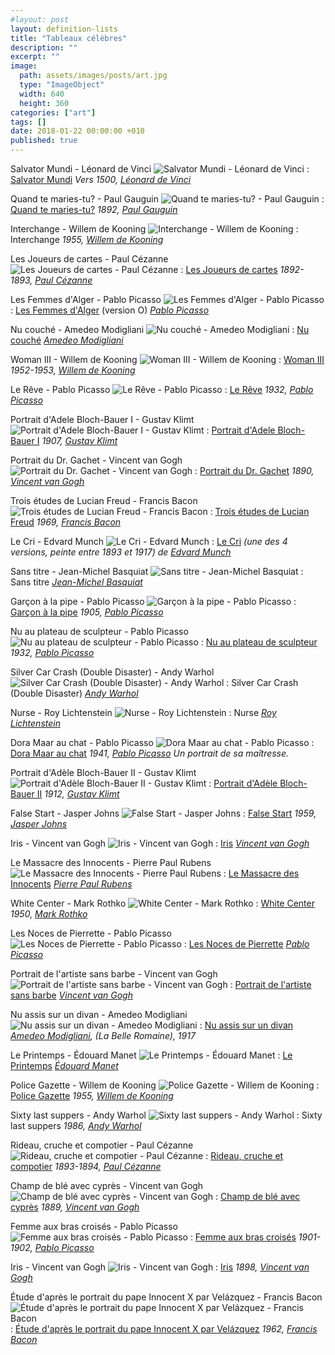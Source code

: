 ```yaml
---
#layout: post
layout: definition-lists
title: "Tableaux célèbres"
description: ""
excerpt: ""
image:
  path: assets/images/posts/art.jpg
  type: "ImageObject"
  width: 640
  height: 360
categories: ["art"]
tags: []
date: 2018-01-22 00:00:00 +010
published: true
---
```


Salvator Mundi - Léonard de Vinci ![Salvator Mundi - Léonard de Vinci](https://upload.wikimedia.org/wikipedia/commons/5/5c/Leonardo_da_Vinci%2C_Salvator_Mundi%2C_c.1500%2C_oil_on_walnut%2C_45.4_%C3%97_65.6_cm.jpg)
: [Salvator Mundi](https://fr.wikipedia.org/wiki/Salvator_Mundi_(L%C3%A9onard_de_Vinci))
*Vers 1500, [Léonard de Vinci](https://fr.wikipedia.org/wiki/L%C3%A9onard_de_Vinci)*

Quand te maries-tu? - Paul Gauguin ![Quand te maries-tu? - Paul Gauguin](https://upload.wikimedia.org/wikipedia/commons/b/bd/Paul_Gauguin%2C_Nafea_Faa_Ipoipo%3F_%28When_Will_You_Marry%3F%29_1892%2C_oil_on_canvas%2C_101_x_77_cm.jpg)
: [Quand te maries-tu?](https://fr.wikipedia.org/wiki/Quand_te_maries-tu_%3F)
*1892, [Paul Gauguin](https://fr.wikipedia.org/wiki/Paul_Gauguin)*

Interchange - Willem de Kooning ![Interchange - Willem de Kooning]()
: Interchange
*1955, [Willem de Kooning](https://fr.wikipedia.org/wiki/Willem_de_Kooning)*

Les Joueurs de cartes - Paul Cézanne ![Les Joueurs de cartes - Paul Cézanne]()
: [Les Joueurs de cartes](https://fr.wikipedia.org/wiki/Les_Joueurs_de_cartes_(C%C3%A9zanne))
*1892-1893, [Paul Cézanne](https://fr.wikipedia.org/wiki/Paul_C%C3%A9zanne)*

Les Femmes d'Alger - Pablo Picasso ![Les Femmes d'Alger - Pablo Picasso]()
: [Les Femmes d'Alger](https://fr.wikipedia.org/wiki/Les_Femmes_d%27Alger) (version O)
*[Pablo Picasso](https://fr.wikipedia.org/wiki/Pablo_Picasso)*

Nu couché - Amedeo Modigliani ![Nu couché - Amedeo Modigliani]()
: [Nu couché](https://commons.wikimedia.org/wiki/File:Modigliani_-_Nu_couch%C3%A9.jpg)
*[Amedeo Modigliani](https://fr.wikipedia.org/wiki/Amedeo_Modigliani)*

Woman III - Willem de Kooning ![Woman III - Willem de Kooning]()
: [Woman III](https://fr.wikipedia.org/wiki/Woman_III)
*1952-1953, [Willem de Kooning](https://fr.wikipedia.org/wiki/Willem_de_Kooning)*

Le Rêve - Pablo Picasso ![Le Rêve - Pablo Picasso]()
: [Le Rêve](https://fr.wikipedia.org/wiki/Le_R%C3%AAve_(Picasso))
*1932, [Pablo Picasso](https://fr.wikipedia.org/wiki/Pablo_Picasso)*

Portrait d'Adele Bloch-Bauer I - Gustav Klimt ![Portrait d'Adele Bloch-Bauer I - Gustav Klimt]()
: [Portrait d'Adele Bloch-Bauer I](https://fr.wikipedia.org/wiki/Portrait_d%27Adele_Bloch-Bauer_I)
*1907, [Gustav Klimt](https://fr.wikipedia.org/wiki/Gustav_Klimt)*

Portrait du Dr. Gachet - Vincent van Gogh ![Portrait du Dr. Gachet - Vincent van Gogh]()
: [Portrait du Dr. Gachet](https://fr.wikipedia.org/wiki/Portrait_du_Dr._Gachet)
*1890, [Vincent van Gogh](https://fr.wikipedia.org/wiki/Vincent_van_Gogh)*

Trois études de Lucian Freud - Francis Bacon ![Trois études de Lucian Freud - Francis Bacon]()
: [Trois études de Lucian Freud](https://fr.wikipedia.org/wiki/Trois_%C3%A9tudes_de_Lucian_Freud)
*1969, [Francis Bacon](https://fr.wikipedia.org/wiki/Francis_Bacon_(peintre))*

Le Cri - Edvard Munch ![Le Cri - Edvard Munch]()
: [Le Cri](https://fr.wikipedia.org/wiki/Le_Cri)
*(une des 4 versions, peinte entre 1893 et 1917) de [Edvard Munch](https://fr.wikipedia.org/wiki/Edvard_Munch)*

Sans titre - Jean-Michel Basquiat ![Sans titre - Jean-Michel Basquiat]()
: Sans titre
*[Jean-Michel Basquiat](https://fr.wikipedia.org/wiki/Jean-Michel_Basquiat)*

Garçon à la pipe - Pablo Picasso ![Garçon à la pipe - Pablo Picasso]()
: [Garçon à la pipe](https://fr.wikipedia.org/wiki/Gar%C3%A7on_%C3%A0_la_pipe)
*1905, [Pablo Picasso](https://fr.wikipedia.org/wiki/Pablo_Picasso)*

Nu au plateau de sculpteur - Pablo Picasso ![Nu au plateau de sculpteur - Pablo Picasso]()
: [Nu au plateau de sculpteur](https://fr.wikipedia.org/wiki/Nu_au_plateau_de_sculpteur)
*1932, [Pablo Picasso](https://fr.wikipedia.org/wiki/Pablo_Picasso)*

Silver Car Crash (Double Disaster) - Andy Warhol ![Silver Car Crash (Double Disaster) - Andy Warhol]()
: Silver Car Crash (Double Disaster)
*[Andy Warhol](https://fr.wikipedia.org/wiki/Andy_Warhol)*

Nurse - Roy Lichtenstein ![Nurse - Roy Lichtenstein]()
: Nurse
*[Roy Lichtenstein](https://fr.wikipedia.org/wiki/Roy_Lichtenstein)*

Dora Maar au chat - Pablo Picasso ![Dora Maar au chat - Pablo Picasso]()
: [Dora Maar au chat](https://fr.wikipedia.org/wiki/Dora_Maar_au_chat)
*1941, [Pablo Picasso](https://fr.wikipedia.org/wiki/Pablo_Picasso) Un portrait de sa maîtresse.*

Portrait d'Adèle Bloch-Bauer II - Gustav Klimt ![Portrait d'Adèle Bloch-Bauer II - Gustav Klimt]()
: [Portrait d'Adèle Bloch-Bauer II](https://fr.wikipedia.org/wiki/Portrait_d%27Ad%C3%A8le_Bloch-Bauer_II)
*1912, [Gustav Klimt](https://fr.wikipedia.org/wiki/Gustav_Klimt)*

False Start - Jasper Johns ![False Start - Jasper Johns]()
: [False Start](/w/index.php?title=False_Start&amp;action=edit&amp;redlink=1)
*1959, [Jasper Johns](https://fr.wikipedia.org/wiki/Jasper_Johns)*

Iris - Vincent van Gogh ![Iris - Vincent van Gogh]()
: [Iris](https://fr.wikipedia.org/wiki/Iris_(Van_Gogh))
*[Vincent van Gogh](https://fr.wikipedia.org/wiki/Vincent_van_Gogh)*

Le Massacre des Innocents - Pierre Paul Rubens ![Le Massacre des Innocents - Pierre Paul Rubens]()
: [Le Massacre des Innocents](https://fr.wikipedia.org/wiki/Le_Massacre_des_Innocents_(Rubens))
*[Pierre Paul Rubens](https://fr.wikipedia.org/wiki/Pierre_Paul_Rubens)*

White Center - Mark Rothko ![White Center - Mark Rothko]()
: [White Center](/w/index.php?title=White_Center&amp;action=edit&amp;redlink=1)
*1950, [Mark Rothko](https://fr.wikipedia.org/wiki/Mark_Rothko)*

Les Noces de Pierrette - Pablo Picasso ![Les Noces de Pierrette - Pablo Picasso]()
: [Les Noces de Pierrette](https://fr.wikipedia.org/wiki/Les_Noces_de_Pierrette)
*[Pablo Picasso](https://fr.wikipedia.org/wiki/Pablo_Picasso)*

Portrait de l'artiste sans barbe - Vincent van Gogh ![Portrait de l'artiste sans barbe - Vincent van Gogh]()
: [Portrait de l'artiste sans barbe](https://fr.wikipedia.org/wiki/Portrait_de_l%27artiste_sans_barbe)
*[Vincent van Gogh](https://fr.wikipedia.org/wiki/Vincent_van_Gogh)*

Nu assis sur un divan - Amedeo Modigliani ![Nu assis sur un divan - Amedeo Modigliani]()
: [Nu assis sur un divan](/w/index.php?title=Nu_assis_sur_un_divan&amp;action=edit&amp;redlink=1)
*[Amedeo Modigliani](https://fr.wikipedia.org/wiki/Amedeo_Modigliani), (La Belle Romaine), 1917*

Le Printemps - Édouard Manet ![Le Printemps - Édouard Manet]()
: [Le Printemps](/w/index.php?title=Le_Printemps_(peinture)&amp;action=edit&amp;redlink=1)
*[Édouard Manet](https://fr.wikipedia.org/wiki/%C3%89douard_Manet)*

Police Gazette - Willem de Kooning ![Police Gazette - Willem de Kooning]()
: [Police Gazette](https://fr.wikipedia.org/wiki/Police_Gazette)
*1955, [Willem de Kooning](https://fr.wikipedia.org/wiki/Willem_de_Kooning)*

Sixty last suppers - Andy Warhol ![Sixty last suppers - Andy Warhol]()
: Sixty last suppers
*1986, [Andy Warhol](https://fr.wikipedia.org/wiki/Andy_Warhol)*

Rideau, cruche et compotier - Paul Cézanne ![Rideau, cruche et compotier - Paul Cézanne]()
: [Rideau, cruche et compotier](/w/index.php?title=Rideau,_cruche_et_compotier&amp;action=edit&amp;redlink=1)
*1893-1894, [Paul Cézanne](https://fr.wikipedia.org/wiki/Paul_C%C3%A9zanne)*

Champ de blé avec cyprès - Vincent van Gogh ![Champ de blé avec cyprès - Vincent van Gogh]()
: [Champ de blé avec cyprès](https://fr.wikipedia.org/wiki/Champ_de_bl%C3%A9_avec_cypr%C3%A8s)
*1889, [Vincent van Gogh](https://fr.wikipedia.org/wiki/Vincent_van_Gogh)*

Femme aux bras croisés - Pablo Picasso ![Femme aux bras croisés - Pablo Picasso]()
: [Femme aux bras croisés](/w/index.php?title=Femme_aux_bras_crois%C3%A9s&amp;action=edit&amp;redlink=1)
*1901-1902, [Pablo Picasso](https://fr.wikipedia.org/wiki/Pablo_Picasso)*

Iris - Vincent van Gogh ![Iris - Vincent van Gogh]()
: [Iris](https://fr.wikipedia.org/wiki/Iris_(Van_Gogh))
*1898, [Vincent van Gogh](https://fr.wikipedia.org/wiki/Vincent_van_Gogh)*

Étude d'après le portrait du pape Innocent X par Velázquez - Francis Bacon ![Étude d'après le portrait du pape Innocent X par Velázquez - Francis Bacon]()
: [Étude d'après le portrait du pape Innocent X par Velázquez](https://fr.wikipedia.org/wiki/%C3%89tude_d%27apr%C3%A8s_le_portrait_du_pape_Innocent_X_par_Vel%C3%A1zquez)
*1962, [Francis Bacon](https://fr.wikipedia.org/wiki/Francis_Bacon_(peintre))*
